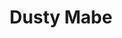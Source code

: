 ---
avatar: /images/people/dusty.jpg
avatar_small: /images/people/dusty_small.jpg
bio: null
homepage: null
instagram: null
linkedin: null
title: Dusty Mabe
twitter: null
type: guest
username: dusty
youtube: null
---